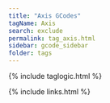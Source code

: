 ```yaml
---
title: "Axis GCodes"
tagName: Axis 
search: exclude
permalink: tag_axis.html
sidebar: gcode_sidebar
folder: tags
---
```

{% include taglogic.html %}

{% include links.html %}
